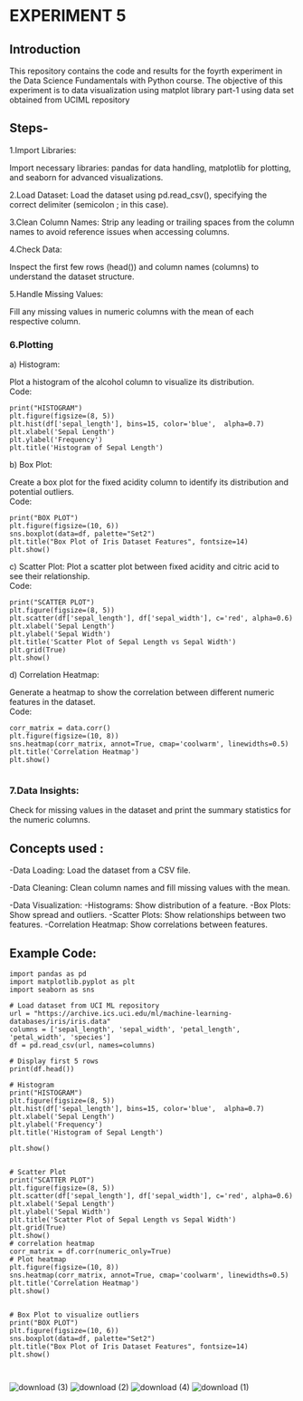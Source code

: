 # EXPERIMENT 5 
## Introduction 
This repository contains the code and results for the foyrth experiment in the Data Science Fundamentals with Python course. The objective of this experiment is to data visualization using matplot library part-1 using data set obtained from UCIML repository 
## Steps-

 1.Import Libraries:

Import necessary libraries: pandas for data handling, matplotlib for plotting, and seaborn for advanced visualizations.

 2.Load Dataset:
Load the dataset using pd.read_csv(), specifying the correct delimiter (semicolon ; in this case).

 3.Clean Column Names:
Strip any leading or trailing spaces from the column names to avoid reference issues when accessing columns.

4.Check Data:

Inspect the first few rows (head()) and column names (columns) to understand the dataset structure.

 5.Handle Missing Values:

Fill any missing values in numeric columns with the mean of each respective column.
### 6.Plotting 
 a) Histogram:

Plot a histogram of the alcohol column to visualize its distribution.
<br>
Code:
```
print("HISTOGRAM")
plt.figure(figsize=(8, 5))
plt.hist(df['sepal_length'], bins=15, color='blue',  alpha=0.7)
plt.xlabel('Sepal Length')
plt.ylabel('Frequency')
plt.title('Histogram of Sepal Length')
```

 b) Box Plot:

Create a box plot for the fixed acidity column to identify its distribution and potential outliers.
<br>
Code:
```
print("BOX PLOT")
plt.figure(figsize=(10, 6))
sns.boxplot(data=df, palette="Set2")
plt.title("Box Plot of Iris Dataset Features", fontsize=14)
plt.show()
```

 c) Scatter Plot:
Plot a scatter plot between fixed acidity and citric acid to see their relationship.
<br>
Code:
```
print("SCATTER PLOT")
plt.figure(figsize=(8, 5))
plt.scatter(df['sepal_length'], df['sepal_width'], c='red', alpha=0.6)
plt.xlabel('Sepal Length')
plt.ylabel('Sepal Width')
plt.title('Scatter Plot of Sepal Length vs Sepal Width')
plt.grid(True)
plt.show()
```

 d) Correlation Heatmap:

Generate a heatmap to show the correlation between different numeric features in the dataset.
<br>
Code:
```
corr_matrix = data.corr()
plt.figure(figsize=(10, 8))
sns.heatmap(corr_matrix, annot=True, cmap='coolwarm', linewidths=0.5)
plt.title('Correlation Heatmap')
plt.show()


```
### 7.Data Insights:

Check for missing values in the dataset and print the summary statistics for the numeric columns.


## Concepts used :

-Data Loading: Load the dataset from a CSV file.

-Data Cleaning: Clean column names and fill missing values with the mean.

-Data Visualization:
-Histograms: Show distribution of a feature.
-Box Plots: Show spread and outliers.
-Scatter Plots: Show relationships between two features.
-Correlation Heatmap: Show correlations between features.

## Example Code:
```
import pandas as pd
import matplotlib.pyplot as plt
import seaborn as sns

# Load dataset from UCI ML repository
url = "https://archive.ics.uci.edu/ml/machine-learning-databases/iris/iris.data"
columns = ['sepal_length', 'sepal_width', 'petal_length', 'petal_width', 'species']
df = pd.read_csv(url, names=columns)

# Display first 5 rows
print(df.head())

# Histogram
print("HISTOGRAM")
plt.figure(figsize=(8, 5))
plt.hist(df['sepal_length'], bins=15, color='blue',  alpha=0.7)
plt.xlabel('Sepal Length')
plt.ylabel('Frequency')
plt.title('Histogram of Sepal Length')

plt.show()


# Scatter Plot
print("SCATTER PLOT")
plt.figure(figsize=(8, 5))
plt.scatter(df['sepal_length'], df['sepal_width'], c='red', alpha=0.6)
plt.xlabel('Sepal Length')
plt.ylabel('Sepal Width')
plt.title('Scatter Plot of Sepal Length vs Sepal Width')
plt.grid(True)
plt.show()
# correlation heatmap
corr_matrix = df.corr(numeric_only=True)
# Plot heatmap
plt.figure(figsize=(10, 8))
sns.heatmap(corr_matrix, annot=True, cmap='coolwarm', linewidths=0.5)
plt.title('Correlation Heatmap')
plt.show()


# Box Plot to visualize outliers
print("BOX PLOT")
plt.figure(figsize=(10, 6))
sns.boxplot(data=df, palette="Set2")
plt.title("Box Plot of Iris Dataset Features", fontsize=14)
plt.show()



```
![download (3)](https://github.com/user-attachments/assets/ef627e22-4232-42ef-88bf-3a639a4c9f48)
![download (2)](https://github.com/user-attachments/assets/66d2778a-74c4-440d-b85c-f2d9f126d432)
![download (4)](https://github.com/user-attachments/assets/40991187-dbfa-4870-a109-aa3febd98746)
![download (1)](https://github.com/user-attachments/assets/9737d699-6262-457c-a51a-256b4e8b1f06)
